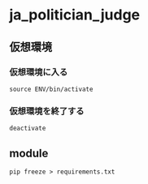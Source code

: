 # ja_politician_judge

## 仮想環境
### 仮想環境に入る
```
source ENV/bin/activate
```

### 仮想環境を終了する
```
deactivate
```

## module
```
pip freeze > requirements.txt
```